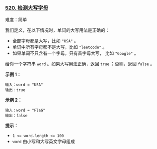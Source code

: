 ### [520\. 检测大写字母](https://leetcode.cn/problems/detect-capital/)

难度：简单

我们定义，在以下情况时，单词的大写用法是正确的：

-   全部字母都是大写，比如 `"USA"` 。
-   单词中所有字母都不是大写，比如 `"leetcode"` 。
-   如果单词不只含有一个字母，只有首字母大写， 比如 `"Google"` 。

给你一个字符串 `word` 。如果大写用法正确，返回 `true` ；否则，返回 `false` 。

**示例 1：**

```
输入：word = "USA"
输出：true
```

**示例 2：**

```
输入：word = "FlaG"
输出：false
```

**提示：**

-   `1 <= word.length <= 100`
-   `word` 由小写和大写英文字母组成

